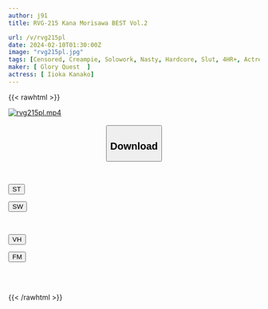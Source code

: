 ```yaml
---
author: j91
title: RVG-215 Kana Morisawa BEST Vol.2

url: /v/rvg215pl
date: 2024-02-10T01:30:00Z
image: "rvg215pl.jpg"
tags: [Censored, Creampie, Solowork, Nasty, Hardcore, Slut, 4HR+, Actress Best	]
maker: [ Glory Quest  ]
actress: [ Iioka Kanako]
---
```



{{< rawhtml >}}

<div class="video" data-videoid="jvMMJBZ1yQfzljo">
    <a href="javascript:;">
        <img src="/v/rvg215pl/rvg215pl.jpg" width="WIDTH" height="HEIGHT" alt="rvg215pl.mp4" loading="lazy">
    </a>
</div>

<script type="text/javascript" src="https://j91.asia/asset/on-demand-st.js"></script>

<br>
  <link rel="stylesheet" href="https://j91.asia/asset/bs5.css">
  
  <center>
  <button class="btn btn-primary" type="button" data-bs-toggle="collapse" data-bs-target=".multi-collapse" aria-expanded="false" aria-controls="multiCollapseExample1 multiCollapseExample2"><h2>Download</h2></button></center>
</p>
<div class="row">
  <div class="col">
    <div class="collapse multi-collapse" id="multiCollapseExample1">
      <div class="card card-body">
	      	      <br>
<div class="buttons">  
<p><a href="https://streamtape.to/v/jvMMJBZ1yQfzljo" target="_blank"><button class="btn-hover color-3"><i class="fa fa-download"></i> ST</button></a></p>
<p><a href="https://cdnwish.com/69cdoru6vruf" target="_blank"><button class="btn-hover color-2"><i class="fa fa-download"></i> SW</button></a></p></div>
    </div>
  </div>
</div>
  <div class="col">
    <div class="collapse multi-collapse" id="multiCollapseExample2">
      <div class="card card-body">
	      <br>
<div class="buttons">
<p><a href="javascript:;" target="_blank"><button class="btn-hover color-9"><i class="fa fa-download"></i> VH</button></a></p>
<p><a href="javascript:;"><button class="btn-hover color-8"><i class="fa fa-download"></i> FM</button></a></p></div>
<br><br>
      </div>
    </div>
  </div>
</div>

{{< /rawhtml >}}